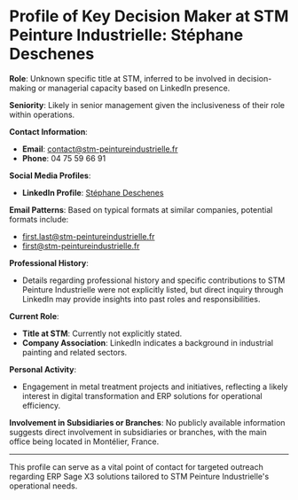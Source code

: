 # Profile of Key Decision Maker at STM Peinture Industrielle: Stéphane Deschenes

**Role**: Unknown specific title at STM, inferred to be involved in decision-making or managerial capacity based on LinkedIn presence.

**Seniority**: Likely in senior management given the inclusiveness of their role within operations.

**Contact Information**:
- **Email**: contact@stm-peintureindustrielle.fr
- **Phone**: 04 75 59 66 91

**Social Media Profiles**:
- **LinkedIn Profile**: [Stéphane Deschenes](https://ca.linkedin.com/in/st%C3%A9phane-deschenes-1a6b76159)

**Email Patterns**: Based on typical formats at similar companies, potential formats include:
- first.last@stm-peintureindustrielle.fr
- first@stm-peintureindustrielle.fr

**Professional History**:
- Details regarding professional history and specific contributions to STM Peinture Industrielle were not explicitly listed, but direct inquiry through LinkedIn may provide insights into past roles and responsibilities.

**Current Role**:
- **Title at STM**: Currently not explicitly stated.
- **Company Association**: LinkedIn indicates a background in industrial painting and related sectors.

**Personal Activity**:
- Engagement in metal treatment projects and initiatives, reflecting a likely interest in digital transformation and ERP solutions for operational efficiency.

**Involvement in Subsidiaries or Branches**: No publicly available information suggests direct involvement in subsidiaries or branches, with the main office being located in Montélier, France.

---

This profile can serve as a vital point of contact for targeted outreach regarding ERP Sage X3 solutions tailored to STM Peinture Industrielle's operational needs.
```